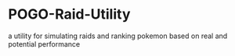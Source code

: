 # POGO-Raid-Utility
a utility for simulating raids and ranking pokemon based on real and potential performance
